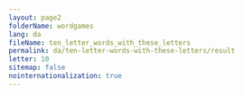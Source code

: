 ```yaml
---
layout: page2
folderName: wordgames
lang: da
fileName: ten_letter_words_with_these_letters
permalink: da/ten-letter-words-with-these-letters/result
letter: 10
sitemap: false
nointernationalization: true   
---
```

